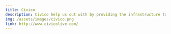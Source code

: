 ```yaml
---
title: Civico
description: Civico help us out with by providing the infrastructure to livestream events
img: /assets/images/civico.png
link: http://www.civicolive.com/
---
```

